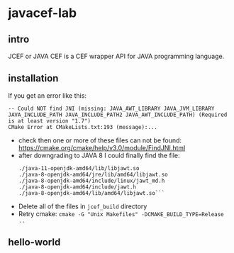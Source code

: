 # javacef-lab

## intro
JCEF or JAVA CEF is a CEF wrapper API for JAVA programming language.

## installation

If you get an error like this:
```
-- Could NOT find JNI (missing: JAVA_AWT_LIBRARY JAVA_JVM_LIBRARY JAVA_INCLUDE_PATH JAVA_INCLUDE_PATH2 JAVA_AWT_INCLUDE_PATH) (Required is at least version "1.7")
CMake Error at CMakeLists.txt:193 (message):...
```
- check then one or more of these files can not be found: https://cmake.org/cmake/help/v3.0/module/FindJNI.html
- after downgrading to JAVA 8 I could finally find the file:
   ```mindaugas@mindaugas-VirtualBox:/usr/lib/jvm$ find . -name "*jawt*"
   ./java-11-openjdk-amd64/lib/libjawt.so
   ./java-8-openjdk-amd64/jre/lib/amd64/libjawt.so
   ./java-8-openjdk-amd64/include/linux/jawt_md.h
   ./java-8-openjdk-amd64/include/jawt.h
   ./java-8-openjdk-amd64/lib/amd64/libjawt.so```
- Delete all of the files in `jcef_build` directory
- Retry cmake: `cmake -G "Unix Makefiles" -DCMAKE_BUILD_TYPE=Release ..`

## hello-world
